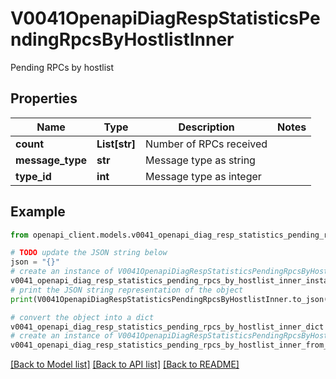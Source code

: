 # V0041OpenapiDiagRespStatisticsPendingRpcsByHostlistInner

Pending RPCs by hostlist

## Properties

Name | Type | Description | Notes
------------ | ------------- | ------------- | -------------
**count** | **List[str]** | Number of RPCs received | 
**message_type** | **str** | Message type as string | 
**type_id** | **int** | Message type as integer | 

## Example

```python
from openapi_client.models.v0041_openapi_diag_resp_statistics_pending_rpcs_by_hostlist_inner import V0041OpenapiDiagRespStatisticsPendingRpcsByHostlistInner

# TODO update the JSON string below
json = "{}"
# create an instance of V0041OpenapiDiagRespStatisticsPendingRpcsByHostlistInner from a JSON string
v0041_openapi_diag_resp_statistics_pending_rpcs_by_hostlist_inner_instance = V0041OpenapiDiagRespStatisticsPendingRpcsByHostlistInner.from_json(json)
# print the JSON string representation of the object
print(V0041OpenapiDiagRespStatisticsPendingRpcsByHostlistInner.to_json())

# convert the object into a dict
v0041_openapi_diag_resp_statistics_pending_rpcs_by_hostlist_inner_dict = v0041_openapi_diag_resp_statistics_pending_rpcs_by_hostlist_inner_instance.to_dict()
# create an instance of V0041OpenapiDiagRespStatisticsPendingRpcsByHostlistInner from a dict
v0041_openapi_diag_resp_statistics_pending_rpcs_by_hostlist_inner_from_dict = V0041OpenapiDiagRespStatisticsPendingRpcsByHostlistInner.from_dict(v0041_openapi_diag_resp_statistics_pending_rpcs_by_hostlist_inner_dict)
```
[[Back to Model list]](../README.md#documentation-for-models) [[Back to API list]](../README.md#documentation-for-api-endpoints) [[Back to README]](../README.md)


